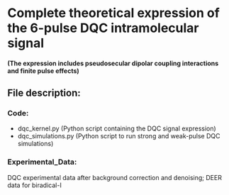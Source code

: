 # Complete theoretical expression of the 6-pulse DQC intramolecular signal
#### (The expression includes pseudosecular dipolar coupling interactions and finite pulse effects)

## File description:
### Code:
- dqc_kernel.py (Python script containing the DQC signal expression)
- dqc_simulations.py (Python script to run strong and weak-pulse DQC simulations)
### Experimental_Data:
DQC experimental data after background correction and denoising; DEER data for biradical-I 
